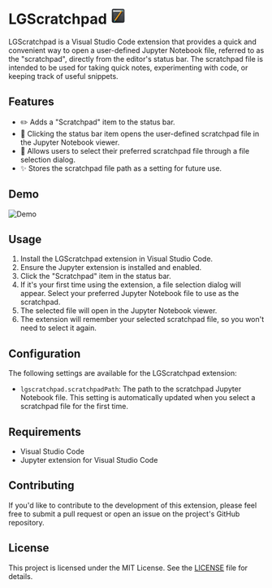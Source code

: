 # LGScratchpad <img src="icon.png" width="32" height="32" alt="Icon">

LGScratchpad is a Visual Studio Code extension that provides a quick and convenient way to open a user-defined Jupyter Notebook file, referred to as the "scratchpad", directly from the editor's status bar. The scratchpad file is intended to be used for taking quick notes, experimenting with code, or keeping track of useful snippets.

## Features

- ✏️ Adds a "Scratchpad" item to the status bar.
- 📒 Clicking the status bar item opens the user-defined scratchpad file in the Jupyter Notebook viewer.
- 📁 Allows users to select their preferred scratchpad file through a file selection dialog.
- ✨ Stores the scratchpad file path as a setting for future use.

## Demo

![Demo](demo.gif)

## Usage

1. Install the LGScratchpad extension in Visual Studio Code.
2. Ensure the Jupyter extension is installed and enabled.
3. Click the "Scratchpad" item in the status bar.
4. If it's your first time using the extension, a file selection dialog will appear. Select your preferred Jupyter Notebook file to use as the scratchpad.
5. The selected file will open in the Jupyter Notebook viewer.
6. The extension will remember your selected scratchpad file, so you won't need to select it again.

## Configuration

The following settings are available for the LGScratchpad extension:

- `lgscratchpad.scratchpadPath`: The path to the scratchpad Jupyter Notebook file. This setting is automatically updated when you select a scratchpad file for the first time.

## Requirements

- Visual Studio Code
- Jupyter extension for Visual Studio Code

## Contributing

If you'd like to contribute to the development of this extension, please feel free to submit a pull request or open an issue on the project's GitHub repository.

## License

This project is licensed under the MIT License. See the [LICENSE](LICENSE) file for details.
